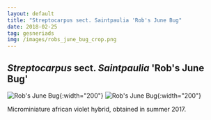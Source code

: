 ```yaml
---
layout: default
title: "Streptocarpus sect. Saintpaulia 'Rob's June Bug"
date: 2018-02-25
tag: gesneriads
img: /images/robs_june_bug_crop.png
---
```


## _Streptocarpus_  sect.  _Saintpaulia_  'Rob's June Bug'

![Rob's June Bug](/images/robs_june_bug_1_1.png){:width="200"}
![Rob's June Bug](/images/robs_june_bug_2_1.png){:width="200"}

Microminiature african violet hybrid, obtained in summer 2017. 